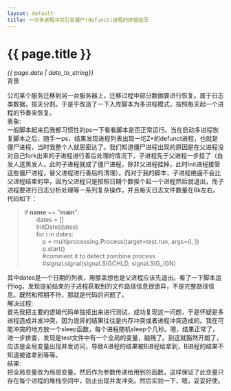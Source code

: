 ```yaml
---
layout: default
title: 一次多进程冲突引发僵尸(defunct)进程的排错经历
---
```

# {{ page.title }}   
*{{ page.date | date_to_string}}*   
背景   

公司某个服务迁移到另一台服务器上，迁移过程中部分数据要进行恢复。属于日志类数据，按天分割。于是乎改造了一下入库脚本为多进程模式，按照每天起一个进程的节奏来恢复。   
表象:   
一般脚本起来后我都习惯性的ps一下看看脚本是否正常运行。当在启动多进程恢复脚本之后，随手一ps，结果发现进程列表出现一坨Z+的defunct进程，也就是僵尸进程，当时我整个人就思密达了。我们知道僵尸进程出现的原因是在父进程没对自己fork出来的子进程进行善后处理的情况下，子进程先于父进程一步挂了（白发人送黑发人，此时子进程就成了僵尸进程，除非父进程挂掉，此时init进程接管这些僵尸进程，替父进程进行善后的清理）。而对于我的脚本，子进程绝逼不会比父进程结束的早，因为父进程只是按照日期个数挨个起一个进程然后就退出，而子进程要进行日志分析处理等一系列复杂操作，并且每天日志文件数量在6k左右。代码如下：   
>if __name__ == "__main__":   
&ensp;&ensp;&ensp;&ensp;dates = []   
&ensp;&ensp;&ensp;&ensp;InitDate(dates)   
&ensp;&ensp;&ensp;&ensp;for i in dates:   
&ensp;&ensp;&ensp;&ensp;&ensp;&ensp;p = multiprocessing.Process(target=test.run, args=(i, ))   
&ensp;&ensp;&ensp;&ensp;&ensp;&ensp;p.start()   
&ensp;&ensp;&ensp;&ensp;&ensp;&ensp;#comment it to detect zombine process   
&ensp;&ensp;&ensp;&ensp;&ensp;&ensp;#signal.signal(signal.SIGCHLD, signal.SIG_IGN)   

其中dates是一个日期的列表，用膝盖想也是父进程应该先退出。看了一下脚本运行log，发现提前结束的子进程获取到的文件路径信息很诡异，不是完整路径信息。既然和预期不符，那就是代码的问题了。   
解决过程:   
首先我把主要的逻辑代码单独抠出来进行测试，成功复现这一问题，于是怀疑是多进程造成并发冲突，因为诡异的结果往往是内存冲突或者进程冲突造成的。我在可能冲突的地方放一个sleep函数，每个进程随机sleep个几秒。嗯，结果正常了，进一步排查，发现是test文件中有一个全局的变量，脑残了。到这就豁然开朗了，应该是全局变量出现并发访问，导致A进程的结果被B进程给拿到，B进程的结果不知道被谁拿到等等。   
结果:   
把全局变量改为局部变量，然后作为参数传递给用到的函数，这样保证了此变量只存在每个进程的堆栈空间中，防止出现并发冲突。然后实验一下，嗯，妥妥好使。   
